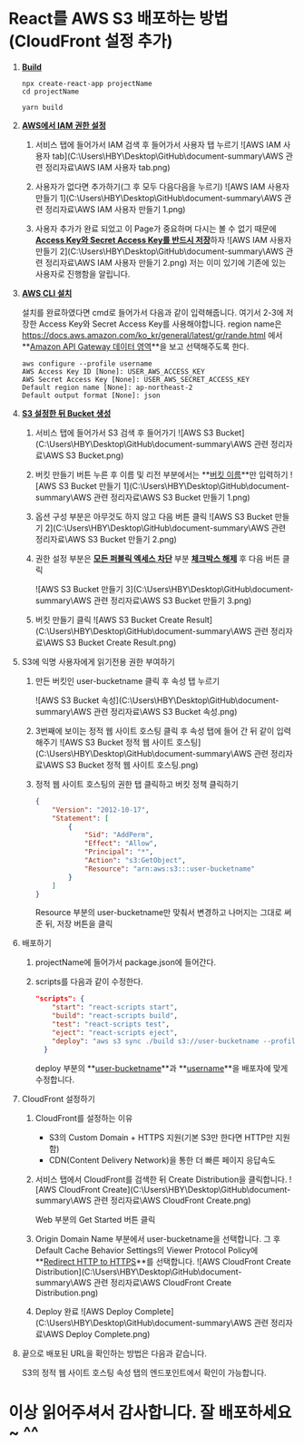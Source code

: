 # React를 AWS S3 배포하는 방법(CloudFront 설정 추가)

1. **<u>Build</u>**

   ```react
   npx create-react-app projectName
   cd projectName
   
   yarn build
   ```

2. **<u>AWS에서 IAM 권한 설정</u>** 

   1. 서비스 탭에 들어가서 IAM 검색 후 들어가서 사용자 탭 누르기
      ![AWS IAM 사용자 tab](C:\Users\HBY\Desktop\GitHub\document-summary\AWS 관련 정리자료\AWS IAM 사용자 tab.png)

   2. 사용자가 없다면 추가하기(그 후 모두 다음다음을 누르기)
      ![AWS IAM 사용자 만들기 1](C:\Users\HBY\Desktop\GitHub\document-summary\AWS 관련 정리자료\AWS IAM 사용자 만들기 1.png)
   3. 사용자 추가가 완료 되었고 이 Page가 중요하며 다시는 볼 수 없기 때문에 <u>**Access Key와 Secret Access Key를 반드시 저장**</u>하자
      ![AWS IAM 사용자 만들기 2](C:\Users\HBY\Desktop\GitHub\document-summary\AWS 관련 정리자료\AWS IAM 사용자 만들기 2.png)
      저는 이미 있기에 기존에 있는 사용자로 진행함을 알립니다. 

3. **<u>AWS CLI 설치</u>**

   설치를 완료하였다면 cmd로 들어가서 다음과 같이 입력해줍니다. 
   여기서 2-3에 저장한 Access Key와 Secret Access Key를 사용해야합니다. 
   region name은 https://docs.aws.amazon.com/ko_kr/general/latest/gr/rande.html 에서 **<u>Amazon API Gateway 데이터 영역</u>**을 보고 선택해주도록 한다. 

   ```
   aws configure --profile username
   AWS Access Key ID [None]: USER_AWS_ACCESS_KEY
   AWS Secret Access Key [None]: USER_AWS_SECRET_ACCESS_KEY
   Default region name [None]: ap-northeast-2
   Default output format [None]: json
   ```

4. **<u>S3 설정한 뒤 Bucket 생성</u>**

   1. 서비스 탭에 들어가서 S3 검색 후 들어가기
      ![AWS S3 Bucket](C:\Users\HBY\Desktop\GitHub\document-summary\AWS 관련 정리자료\AWS S3 Bucket.png)

   2. 버킷 만들기 버튼 누른 후 이름 및 리전 부분에서는 **<u>버킷 이름</u>**만 입력하기
      ![AWS S3 Bucket 만들기 1](C:\Users\HBY\Desktop\GitHub\document-summary\AWS 관련 정리자료\AWS S3 Bucket 만들기 1.png)

   3. 옵션 구성 부분은 아무것도 하지 않고 다음 버튼 클릭
      ![AWS S3 Bucket 만들기 2](C:\Users\HBY\Desktop\GitHub\document-summary\AWS 관련 정리자료\AWS S3 Bucket 만들기 2.png)

   4. 권한 설정 부분은 **<u>모든 퍼블릭 엑세스 차단</u>** 부분 **<u>체크박스 해제</u>** 후 다음 버튼 클릭

      ![AWS S3 Bucket 만들기 3](C:\Users\HBY\Desktop\GitHub\document-summary\AWS 관련 정리자료\AWS S3 Bucket 만들기 3.png)

   5. 버킷 만들기 클릭
      ![AWS S3 Bucket Create Result](C:\Users\HBY\Desktop\GitHub\document-summary\AWS 관련 정리자료\AWS S3 Bucket Create Result.png)

5. S3에 익명 사용자에게 읽기전용 권한 부여하기

   1. 만든 버킷인 user-bucketname 클릭 후 속성 탭 누르기 

      ![AWS S3 Bucket 속성](C:\Users\HBY\Desktop\GitHub\document-summary\AWS 관련 정리자료\AWS S3 Bucket 속성.png)

   2. 3번째에 보이는 정적 웹 사이트 호스팅 클릭 후 속성 탭에 들어 간 뒤 같이 입력해주기
      ![AWS S3 Bucket 정적 웹 사이트 호스팅](C:\Users\HBY\Desktop\GitHub\document-summary\AWS 관련 정리자료\AWS S3 Bucket 정적 웹 사이트 호스팅.png)

   3. 정적 웹 사이트 호스팅의 권한 탭 클릭하고 버킷 정책 클릭하기

      ```json
      {
          "Version": "2012-10-17",
          "Statement": [
              {
                  "Sid": "AddPerm",
                  "Effect": "Allow",
                  "Principal": "*",
                  "Action": "s3:GetObject",
                  "Resource": "arn:aws:s3:::user-bucketname"
              }
          ]
      }
      ```

      Resource 부분의 user-bucketname만 맞춰서 변경하고 나머지는 그대로 써준 뒤, 저장 버튼을 클릭

6. 배포하기 

   1. projectName에 들어가서 package.json에 들어간다. 

   2. scripts를 다음과 같이 수정한다. 

      ```json
      "scripts": {
          "start": "react-scripts start",
          "build": "react-scripts build",
          "test": "react-scripts test",
          "eject": "react-scripts eject",
          "deploy": "aws s3 sync ./build s3://user-bucketname --profile=username"
        }
      ```

      deploy 부분의 **<u>user-bucketname</u>**과 **<u>username</u>**을 배포자에 맞게 수정합니다. 

7. CloudFront 설정하기

   1. CloudFront를 설정하는 이유

      - S3의 Custom Domain + HTTPS 지원(기본 S3만 한다면 HTTP만 지원함)
      - CDN(Content Delivery Network)을 통한 더 빠른 페이지 응답속도

   2. 서비스 탭에서 CloudFront를 검색한 뒤 Create Distribution을 클릭합니다. 
      ![AWS CloudFront Create](C:\Users\HBY\Desktop\GitHub\document-summary\AWS 관련 정리자료\AWS CloudFront Create.png)

      Web 부분의 Get Started 버튼 클릭

   3. Origin Domain Name 부분에서 user-bucketname을 선택합니다. 
      그 후 Default Cache Behavior Settings의 Viewer Protocol Policy에 **<u>Redirect HTTP to HTTPS</u>**를 선택합니다. 
      ![AWS CloudFront Create Distribution](C:\Users\HBY\Desktop\GitHub\document-summary\AWS 관련 정리자료\AWS CloudFront Create Distribution.png)

   4. Deploy 완료
      ![AWS Deploy Complete](C:\Users\HBY\Desktop\GitHub\document-summary\AWS 관련 정리자료\AWS Deploy Complete.png)

8. 끝으로 배포된 URL을 확인하는 방법은 다음과 같습니다. 

   S3의 정적 웹 사이트 호스팅 속성 탭의 엔드포인트에서 확인이 가능합니다. 

# **이상 읽어주셔서 감사합니다. 잘 배포하세요~ ^^**

